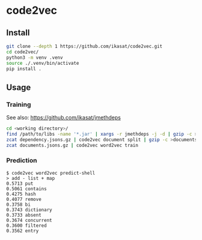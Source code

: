 # code2vec

## Install

```sh
git clone --depth 1 https://github.com/ikasat/code2vec.git
cd code2vec/
python3 -m venv .venv
source ./.venv/bin/activate
pip install .
```

## Usage

### Training

See also: https://github.com/ikasat/jmethdeps

```sh
cd <working directory>/
find /path/to/libs -name '*.jar' | xargs -r jmethdeps -j -d | gzip -c >dependency.jsons.gz
zcat dependency.jsons.gz | code2vec document split | gzip -c >documents.jsons.gz
zcat documents.jsons.gz | code2vec word2vec train
```

### Prediction

```
$ code2vec word2vec predict-shell
> add - list + map
0.5713 put
0.5061 contains
0.4275 hash
0.4077 remove
0.3758 bi
0.3743 dictionary
0.3733 absent
0.3674 concurrent
0.3600 filtered
0.3562 entry
```
